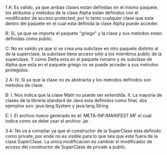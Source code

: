 1
  A:
	Es valido, ya que ambas clases estan definidas en el mismo paquete, los atributos y metodos de la clase Alpha
	estan definidos con el modificador de acceso protected; por lo tanto cualquier clase que esta dentro del paquete en el cual esta definida la clase Alpha
	puede acceder.

  B:
	Si, ya que se importa el paquete "griego" y la clase y sus metodos estan definidas como public.

  C:
	No es valido ya que si se crea una subclase en otro paquete distinto al de la superclase, la subclase tiene
	acceso sólo a los miembros public de la superclase. Y como Delta esta en el paquete romano y es subclase
	de Alpha que esta en el paquete griego no se puede acceder a sus metodos protegidos.

2
  A:
	IV. Si ya que la clase no es abstracta y los metodos definidos son metodos de clase.

  B:
	I. 	Nos indica que la clase Math no puede ser extendida.
	II. La mayoria de clases de la libreria standard de Java esta definidos como final, dos ejemplos son: java.lang.System y java.lang.String

  E:
	I. El archivo nuevo generado es el: META-INF/MANIFEST.MF el cual indica como se debe usar el archivo .jar .

3
  A:
	No va a compilar ya que el constructor de la SuperClase esta definido como private, por ende no es visible
	para lo que sea que este fuera de la clase SuperClase. La unica modificacion es cambiar el modificador de acceso del constructor
	de SuperClase de private a public.
